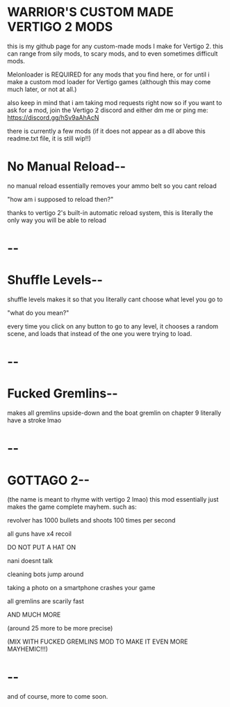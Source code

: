 WARRIOR'S CUSTOM MADE VERTIGO 2 MODS
=
this is my github page for any custom-made mods I make for Vertigo 2.
this can range from sily mods, to scary mods, and to even sometimes difficult mods.

Melonloader is REQUIRED for any mods that you find here, or for until i make a custom mod loader for Vertigo games
(although this may come much later, or not at all.)

also keep in mind that i am taking mod requests right now so if you want to ask for a mod, join the Vertigo 2 discord and either dm me or ping me:
https://discord.gg/hSv9aAhAcN

there is currently a few mods (if it does not appear as a dll above this readme.txt file, it is still wip!!)


No Manual Reload--
=
no manual reload essentially removes your ammo belt so you cant reload


"how am i supposed to reload then?"

thanks to vertigo 2's built-in automatic reload system, this is literally the only way you will be able to reload

--
=
Shuffle Levels--
=
shuffle levels makes it so that you literally cant choose what level you go to


"what do you mean?"

every time you click on any button to go to any level, it chooses a random scene, and loads that instead of the one you were trying to load.

--
=
Fucked Gremlins--
=
makes all gremlins upside-down and the boat gremlin on chapter 9 literally have a stroke lmao

--
=
GOTTAGO 2--
=
(the name is meant to rhyme with vertigo 2 lmao)
this mod essentially just makes the game complete mayhem.
such as:

revolver has 1000 bullets and shoots 100 times per second

all guns have x4 recoil

DO NOT PUT A HAT ON

nani doesnt talk

cleaning bots jump around

taking a photo on a smartphone crashes your game

all gremlins are scarily fast

AND MUCH MORE

(around 25 more to be more precise)

(MIX WITH FUCKED GREMLINS MOD TO MAKE IT EVEN MORE MAYHEMIC!!!)

--
=
and of course, more to come soon.
